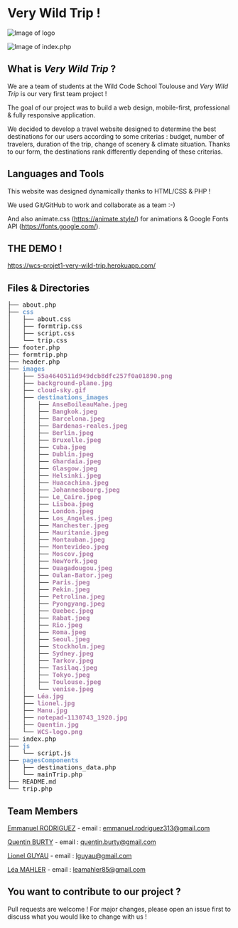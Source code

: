 # Very Wild Trip !

![Image of logo](https://raw.githubusercontent.com/leamahler85/images/main/logo-picture.png)

![Image of index.php](https://raw.githubusercontent.com/leamahler85/images/main/new-first-page.png)

## What is *Very Wild Trip* ?

We are a team of students at the Wild Code School Toulouse and *Very Wild Trip* is our very first team project !

The goal of our project was to build a web design, mobile-first, professional & fully responsive application. 

We decided to develop a travel website designed to determine the best destinations for our users according to some criterias : budget, number of travelers, duration of the trip, change of scenery & climate situation. Thanks to our form, the destinations rank differently depending of these criterias.


## Languages and Tools

This website was designed dynamically thanks to HTML/CSS & PHP !

We used Git/GitHub to work and collaborate as a team :-)

And also animate.css (https://animate.style/) for animations & Google Fonts API (https://fonts.google.com/).


## THE DEMO !

https://wcs-projet1-very-wild-trip.herokuapp.com/ 

## Files & Directories

<pre>├── about.php
├── <font color="#729FCF"><b>css</b></font>
│   ├── about.css
│   ├── formtrip.css
│   ├── script.css
│   └── trip.css
├── footer.php
├── formtrip.php
├── header.php
├── <font color="#729FCF"><b>images</b></font>
│   ├── <font color="#AD7FA8"><b>55a4640511d949dcb8dfc257f0a01890.png</b></font>
│   ├── <font color="#AD7FA8"><b>background-plane.jpg</b></font>
│   ├── <font color="#AD7FA8"><b>cloud-sky.gif</b></font>
│   ├── <font color="#729FCF"><b>destinations_images</b></font>
│   │   ├── <font color="#AD7FA8"><b>AnseBoileauMahe.jpeg</b></font>
│   │   ├── <font color="#AD7FA8"><b>Bangkok.jpeg</b></font>
│   │   ├── <font color="#AD7FA8"><b>Barcelona.jpeg</b></font>
│   │   ├── <font color="#AD7FA8"><b>Bardenas-reales.jpeg</b></font>
│   │   ├── <font color="#AD7FA8"><b>Berlin.jpeg</b></font>
│   │   ├── <font color="#AD7FA8"><b>Bruxelle.jpeg</b></font>
│   │   ├── <font color="#AD7FA8"><b>Cuba.jpeg</b></font>
│   │   ├── <font color="#AD7FA8"><b>Dublin.jpeg</b></font>
│   │   ├── <font color="#AD7FA8"><b>Ghardaia.jpeg</b></font>
│   │   ├── <font color="#AD7FA8"><b>Glasgow.jpeg</b></font>
│   │   ├── <font color="#AD7FA8"><b>Helsinki.jpeg</b></font>
│   │   ├── <font color="#AD7FA8"><b>Huacachina.jpeg</b></font>
│   │   ├── <font color="#AD7FA8"><b>Johannesbourg.jpeg</b></font>
│   │   ├── <font color="#AD7FA8"><b>Le_Caire.jpeg</b></font>
│   │   ├── <font color="#AD7FA8"><b>Lisboa.jpeg</b></font>
│   │   ├── <font color="#AD7FA8"><b>London.jpeg</b></font>
│   │   ├── <font color="#AD7FA8"><b>Los_Angeles.jpeg</b></font>
│   │   ├── <font color="#AD7FA8"><b>Manchester.jpeg</b></font>
│   │   ├── <font color="#AD7FA8"><b>Mauritanie.jpeg</b></font>
│   │   ├── <font color="#AD7FA8"><b>Montauban.jpeg</b></font>
│   │   ├── <font color="#AD7FA8"><b>Montevideo.jpeg</b></font>
│   │   ├── <font color="#AD7FA8"><b>Moscov.jpeg</b></font>
│   │   ├── <font color="#AD7FA8"><b>NewYork.jpeg</b></font>
│   │   ├── <font color="#AD7FA8"><b>Ouagadougou.jpeg</b></font>
│   │   ├── <font color="#AD7FA8"><b>Oulan-Bator.jpeg</b></font>
│   │   ├── <font color="#AD7FA8"><b>Paris.jpeg</b></font>
│   │   ├── <font color="#AD7FA8"><b>Pekin.jpeg</b></font>
│   │   ├── <font color="#AD7FA8"><b>Petrolina.jpeg</b></font>
│   │   ├── <font color="#AD7FA8"><b>Pyongyang.jpeg</b></font>
│   │   ├── <font color="#AD7FA8"><b>Quebec.jpeg</b></font>
│   │   ├── <font color="#AD7FA8"><b>Rabat.jpeg</b></font>
│   │   ├── <font color="#AD7FA8"><b>Rio.jpeg</b></font>
│   │   ├── <font color="#AD7FA8"><b>Roma.jpeg</b></font>
│   │   ├── <font color="#AD7FA8"><b>Seoul.jpeg</b></font>
│   │   ├── <font color="#AD7FA8"><b>Stockholm.jpeg</b></font>
│   │   ├── <font color="#AD7FA8"><b>Sydney.jpeg</b></font>
│   │   ├── <font color="#AD7FA8"><b>Tarkov.jpeg</b></font>
│   │   ├── <font color="#AD7FA8"><b>Tasilaq.jpeg</b></font>
│   │   ├── <font color="#AD7FA8"><b>Tokyo.jpeg</b></font>
│   │   ├── <font color="#AD7FA8"><b>Toulouse.jpeg</b></font>
│   │   └── <font color="#AD7FA8"><b>venise.jpeg</b></font>
│   ├── <font color="#AD7FA8"><b>Léa.jpg</b></font>
│   ├── <font color="#AD7FA8"><b>lionel.jpg</b></font>
│   ├── <font color="#AD7FA8"><b>Manu.jpg</b></font>
│   ├── <font color="#AD7FA8"><b>notepad-1130743_1920.jpg</b></font>
│   ├── <font color="#AD7FA8"><b>Quentin.jpg</b></font>
│   └── <font color="#AD7FA8"><b>WCS-logo.png</b></font>
├── index.php
├── <font color="#729FCF"><b>js</b></font>
│   └── script.js
├── <font color="#729FCF"><b>pagesComponents</b></font>
│   ├── destinations_data.php
│   └── mainTrip.php
├── README.md
└── trip.php
</pre>

## Team Members 

[Emmanuel RODRIGUEZ](https://github.com/Allukard31) - email : emmanuel.rodriguez313@gmail.com

[Quentin BURTY](https://github.com/Quentin-BURTY) - email : quentin.burty@gmail.com

[Lionel GUYAU](https://github.com/Lionel-Guyau) - email :  lguyau@gmail.com

[Léa MAHLER](https://github.com/leamahler85) - email :  leamahler85@gmail.com

## You want to contribute to our project ?

Pull requests are welcome ! For major changes, please open an issue first to discuss what you would like to change with us !


